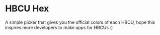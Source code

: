 # HBCU Hex

A simple picker that gives you the official colors of each HBCU, hope this inspires more developers to make apps for HBCUs :)

